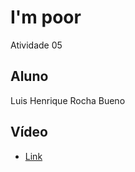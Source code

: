 # I'm poor

Atividade 05

## Aluno

Luis Henrique Rocha Bueno

## Vídeo
- [Link](https://youtu.be/eraprDL5dxo)
